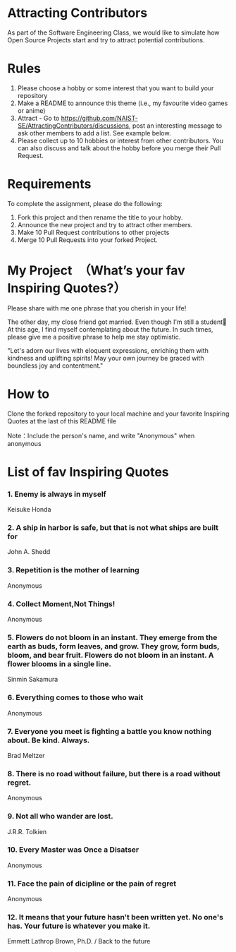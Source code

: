# Attracting Contributors
As part of the Software Engineering Class, we would like to simulate how Open Source Projects start and try to attract potential contributions.

# Rules

1. Please choose a hobby or some interest that you want to build your repository
2. Make a README to announce this theme (i.e., my favourite video games or anime)
3. Attract - Go to https://github.com/NAIST-SE/AttractingContributors/discussions, post an interesting message to ask other members to add a list. See example below.
4. Please collect up to 10 hobbies or interest from other contributors. You can also discuss and talk about the hobby before you merge their Pull Request.

# Requirements
To complete the assignment, please do the following:
1. Fork this project and then rename the title to your hobby. 
2. Announce the new project and try to attract other members.
3. Make 10 Pull Request contributions to other projects
4. Merge 10 Pull Requests into your forked Project.

# My Project　（What’s your fav Inspiring Quotes?）
Please share with me one phrase that you cherish in your life!

The other day, my close friend got married. Even though I'm still a student🤣
At this age, I find myself contemplating about the future. In such times, please give me a positive phrase to help me stay optimistic.

"Let's adorn our lives with eloquent expressions, enriching them with kindness and uplifting spirits! May your own journey be graced with boundless joy and contentment."

# How to

Clone the forked repository to your local machine and your favorite Inspiring Quotes at the last of this README file

Note：Include the person's name, and write "Anonymous" when anonymous

# List of fav Inspiring Quotes

### 1. Enemy is always in myself
   Keisuke Honda
### 2. A ship in harbor is safe, but that is not what ships are built for
   John A. Shedd
### 3. Repetition is the mother of learning
   Anonymous
### 4. Collect Moment,Not Things! 
   Anonymous
### 5. Flowers do not bloom in an instant. They emerge from the earth as buds, form leaves, and grow. They grow, form buds, bloom, and bear fruit. Flowers do not bloom in an instant. A flower blooms in a single line.
   Sinmin Sakamura
### 6. Everything comes to those who wait
   Anonymous
### 7. Everyone you meet is fighting a battle you know nothing about. Be kind. Always.
   Brad Meltzer
### 8. There is no road without failure, but there is a road without regret.
   Anonymous
### 9. Not all who wander are lost.
   J.R.R. Tolkien
### 10. Every Master was Once a Disatser 
   Anonymous
### 11. Face the pain of dicipline or the pain of regret
   Anonymous
### 12. It means that your future hasn't been written yet. No one's has. Your future is whatever you make it. 
   Emmett Lathrop Brown, Ph.D. / Back to the future
